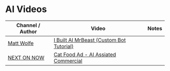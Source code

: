 # AI Videos

| Channel / Author | Video | Notes |
|---|---|---|
| [Matt Wolfe](https://www.youtube.com/@mreflow) | [I Built AI MrBeast (Custom Bot Tutorial)](https://youtu.be/cutA4MKm9uY?si=d6II1Fr4I5uqn2Wf) | |
| [NEXT ON NOW](https://www.youtube.com/@nextonnow)  | [Cat Food Ad - AI Assiated Commercial](https://youtu.be/xUepTEv_6l0?si=XyQuuYpQMMyKn6RE) | | 

